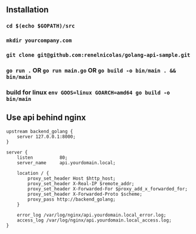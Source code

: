 ## Installation

### `cd $(echo $GOPATH)/src`

### `mkdir yourcompany.com`

### `git clone git@github.com:renelnicolas/golang-api-sample.git`

### `go run .` OR `go run main.go` OR `go build -o bin/main . && bin/main`

### build for linux `env GOOS=linux GOARCH=amd64 go build -o bin/main`

## Use api behind nginx

```
upstream backend_golang {
    server 127.0.0.1:8000;
}

server {
    listen          80;
    server_name     api.yourdomain.local;

    location / {
        proxy_set_header Host $http_host;
        proxy_set_header X-Real-IP $remote_addr;
        proxy_set_header X-Forwarded-For $proxy_add_x_forwarded_for;
        proxy_set_header X-Forwarded-Proto $scheme;
        proxy_pass http://backend_golang;
    }

    error_log /var/log/nginx/api.yourdomain.local_error.log;
    access_log /var/log/nginx/api.yourdomain.local_access.log;
}
```
